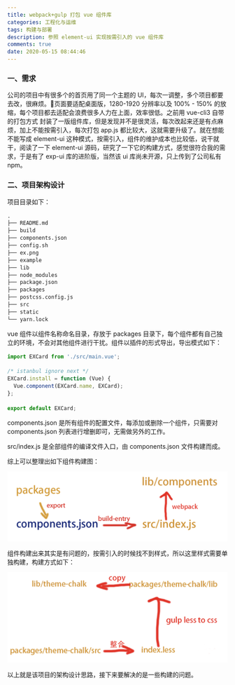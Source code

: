 ```yaml
---
title: webpack+gulp 打包 vue 组件库
categories: 工程化与运维
tags: 构建与部署
description: 参照 element-ui 实现按需引入的 vue 组件库
comments: true
date: 2020-05-15 08:44:46
---
```

### 一、需求

公司的项目中有很多个的首页用了同一个主题的 UI，每次一调整，多个项目都要去改，很麻烦。页面要适配桌面版，1280-1920 分辨率以及 100% - 150% 的放缩，每个项目都去适配会浪费很多人力在上面，效率很低。之前用 vue-cli3 自带的打包方式 封装了一版组件库，但是发现并不是很灵活，每次改起来还是有点麻烦，加上不能按需引入，每次打包 app.js 都比较大，这就需要升级了。就在想能不能写成 element-ui 这种模式，按需引入，组件的维护成本也比较低，说干就干，阅读了一下 element-ui 源码，研究了一下它的构建方式，感觉很符合我的需求，于是有了 exp-ui 库的进阶版，当然该 ui 库尚未开源，只上传到了公司私有 npm。

### 二、项目架构设计

项目目录如下：

```md
.
├── README.md
├── build
├── components.json
├── config.sh
├── ex.png
├── example
├── lib
├── node_modules
├── package.json
├── packages
├── postcss.config.js
├── src
├── static
└── yarn.lock
```

vue 组件以组件名称命名目录，存放于 packages 目录下，每个组件都有自己独立的环境，不会对其他组件进行干扰。组件以插件的形式导出，导出模式如下：

```js
import EXCard from './src/main.vue';

/* istanbul ignore next */
EXCard.install = function (Vue) {
  Vue.component(EXCard.name, EXCard);
};

export default EXCard;
```

components.json 是所有组件的配置文件，每添加或删除一个组件，只需要对 components.json 列表进行增删即可，无需做另外的工作。

src/index.js 是全部组件的编译文件入口，由 components.json 文件构建而成。

综上可以整理出如下组件构建图：

![组件构件图](https://raw.githubusercontent.com/Canace22/Assets/main/images/webpack-component.png)

组件构建出来其实是有问题的，按需引入的时候找不到样式，所以这里样式需要单独构建，构建方式如下：

![css 构件图](https://raw.githubusercontent.com/Canace22/Assets/main/images/css-gulp.png)

以上就是该项目的架构设计思路，接下来要解决的是一些构建的问题。

